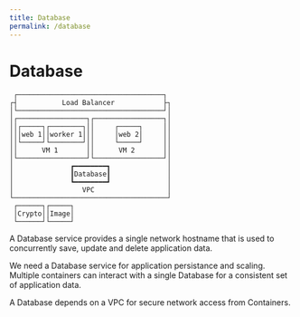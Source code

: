 ```yaml
---
title: Database
permalink: /database
---
```


# Database

```text
 ┌────────────────────────────────────┐ 
┌┤           Load Balancer            ├┐
│└────────────────────────────────────┘│
│┌─────────────────┐┌─────────────────┐│
││┌─────┐┌────────┐││     ┌─────┐     ││
│││web 1││worker 1│││     │web 2│     ││
││└─────┘└────────┘││     └─────┘     ││
││      VM 1       ││      VM 2       ││
│└─────────────────┘└─────────────────┘│
│              ┏━━━━━━━━┓              │
│              ┃Database┃              │
│              ┗━━━━━━━━┛              │
│                 VPC                  │
└──────────────────────────────────────┘
 ┌──────┐┌─────┐                        
 │Crypto││Image│                        
 └──────┘└─────┘                        
```

A Database service provides a single network hostname that is used to concurrently save, update and delete application data.

We need a Database service for application persistance and scaling. Multiple containers can interact with a single Database for a consistent set of application data.

A Database depends on a VPC for secure network access from Containers.
